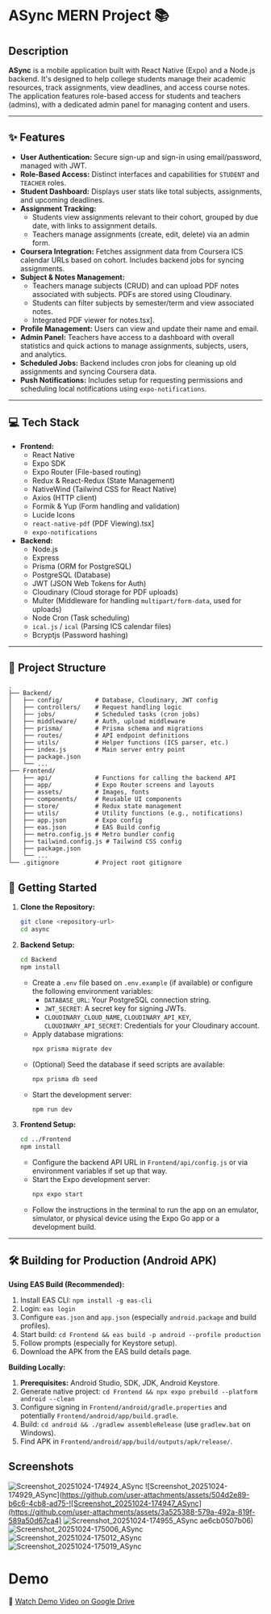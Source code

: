 # ASync MERN Project 📚

## Description

**ASync** is a mobile application built with React Native (Expo) and a Node.js backend. It's designed to help college students manage their academic resources, track assignments, view deadlines, and access course notes. The application features role-based access for students and teachers (admins), with a dedicated admin panel for managing content and users.

---

## ✨ Features

* **User Authentication:** Secure sign-up and sign-in using email/password, managed with JWT.
* **Role-Based Access:** Distinct interfaces and capabilities for `STUDENT` and `TEACHER` roles.
* **Student Dashboard:** Displays user stats like total subjects, assignments, and upcoming deadlines.
* **Assignment Tracking:**
    * Students view assignments relevant to their cohort, grouped by due date, with links to assignment details.
    * Teachers manage assignments (create, edit, delete) via an admin form.
* **Coursera Integration:** Fetches assignment data from Coursera ICS calendar URLs based on cohort. Includes backend jobs for syncing assignments.
* **Subject & Notes Management:**
    * Teachers manage subjects (CRUD) and can upload PDF notes associated with subjects. PDFs are stored using Cloudinary.
    * Students can filter subjects by semester/term and view associated notes.
    * Integrated PDF viewer for notes.tsx].
* **Profile Management:** Users can view and update their name and email.
* **Admin Panel:** Teachers have access to a dashboard with overall statistics and quick actions to manage assignments, subjects, users, and analytics.
* **Scheduled Jobs:** Backend includes cron jobs for cleaning up old assignments and syncing Coursera data.
* **Push Notifications:** Includes setup for requesting permissions and scheduling local notifications using `expo-notifications`.

---

## 💻 Tech Stack

* **Frontend:**
    * React Native
    * Expo SDK
    * Expo Router (File-based routing)
    * Redux & React-Redux (State Management)
    * NativeWind (Tailwind CSS for React Native)
    * Axios (HTTP client)
    * Formik & Yup (Form handling and validation)
    * Lucide Icons
    * `react-native-pdf` (PDF Viewing).tsx]
    * `expo-notifications`
* **Backend:**
    * Node.js
    * Express
    * Prisma (ORM for PostgreSQL)
    * PostgreSQL (Database)
    * JWT (JSON Web Tokens for Auth)
    * Cloudinary (Cloud storage for PDF uploads)
    * Multer (Middleware for handling `multipart/form-data`, used for uploads)
    * Node Cron (Task scheduling)
    * `ical.js` / `ical` (Parsing ICS calendar files)
    * Bcryptjs (Password hashing)

---

## 📁 Project Structure

```
.
├── Backend/
│   ├── config/         # Database, Cloudinary, JWT config
│   ├── controllers/    # Request handling logic
│   ├── jobs/           # Scheduled tasks (cron jobs)
│   ├── middleware/     # Auth, upload middleware
│   ├── prisma/         # Prisma schema and migrations
│   ├── routes/         # API endpoint definitions
│   ├── utils/          # Helper functions (ICS parser, etc.)
│   ├── index.js        # Main server entry point
│   ├── package.json
│   └── ...
├── Frontend/
│   ├── api/            # Functions for calling the backend API
│   ├── app/            # Expo Router screens and layouts
│   ├── assets/         # Images, fonts
│   ├── components/     # Reusable UI components
│   ├── store/          # Redux state management
│   ├── utils/          # Utility functions (e.g., notifications)
│   ├── app.json        # Expo config
│   ├── eas.json        # EAS Build config
│   ├── metro.config.js # Metro bundler config
│   ├── tailwind.config.js # Tailwind CSS config
│   ├── package.json
│   └── ...
└── .gitignore          # Project root gitignore

```


## 🚀 Getting Started

1.  **Clone the Repository:**
    ```bash
    git clone <repository-url>
    cd async
    ```

2.  **Backend Setup:**
    ```bash
    cd Backend
    npm install
    ```
    * Create a `.env` file based on `.env.example` (if available) or configure the following environment variables:
        * `DATABASE_URL`: Your PostgreSQL connection string.
        * `JWT_SECRET`: A secret key for signing JWTs.
        * `CLOUDINARY_CLOUD_NAME`, `CLOUDINARY_API_KEY`, `CLOUDINARY_API_SECRET`: Credentials for your Cloudinary account.
    * Apply database migrations:
        ```bash
        npx prisma migrate dev
        ```
    * (Optional) Seed the database if seed scripts are available:
        ```bash
        npx prisma db seed
        ```
    * Start the development server:
        ```bash
        npm run dev
        ```

3.  **Frontend Setup:**
    ```bash
    cd ../Frontend
    npm install
    ```
    * Configure the backend API URL in `Frontend/api/config.js` or via environment variables if set up that way.
    * Start the Expo development server:
        ```bash
        npx expo start
        ```
    * Follow the instructions in the terminal to run the app on an emulator, simulator, or physical device using the Expo Go app or a development build.

---

## 🛠️ Building for Production (Android APK)

**Using EAS Build (Recommended):**

1.  Install EAS CLI: `npm install -g eas-cli`
2.  Login: `eas login`
3.  Configure `eas.json` and `app.json` (especially `android.package` and build profiles).
4.  Start build: `cd Frontend && eas build -p android --profile production`
5.  Follow prompts (especially for Keystore setup).
6.  Download the APK from the EAS build details page.

**Building Locally:**

1.  **Prerequisites:** Android Studio, SDK, JDK, Android Keystore.
2.  Generate native project: `cd Frontend && npx expo prebuild --platform android --clean`
3.  Configure signing in `Frontend/android/gradle.properties` and potentially `Frontend/android/app/build.gradle`.
4.  Build: `cd android && ./gradlew assembleRelease` (use `gradlew.bat` on Windows).
5.  Find APK in `Frontend/android/app/build/outputs/apk/release/`.

## Screenshots 
![Screenshot_20251024-174924_ASync](https://github.com/user-attachments/assets/e5ff1d0f-cf97-40d4-aa3c-76a73c7728fe)
![Screenshot_20251024-174929_ASync](https://github.com/user-attachments/assets/504d2e89-b6c6-4cb8-ad75-![Screenshot_20251024-174947_ASync](https://github.com/user-attachments/assets/3a525388-579a-492a-819f-589a50d67ca4)
![Screenshot_20251024-174955_ASync](https://github.com/user-attachments/assets/35ab4704-c0d4-47a7-81ca-95be4adb8687)
ae6cb0507b06)
![Screenshot_20251024-175006_ASync](https://github.com/user-attachments/assets/835832eb-5f5c-4b8c-99d9-831c19932af7)
![Screenshot_20251024-175012_ASync](https://github.com/user-attachments/assets/01c69e8b-8e11-4bce-b4d0-e1dd26847dc2)
![Screenshot_20251024-175019_ASync](https://github.com/user-attachments/assets/51c0f12e-b5e2-48c8-9a1f-110380a47b9e)


# Demo 
🎥 [Watch Demo Video on Google Drive](https://drive.google.com/file/d/1DWEfB8W5igEUpIqNDGv97bxKVqlaRhlA/view?usp=sharing)
